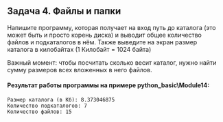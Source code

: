 ## Задача 4. Файлы и папки
Напишите программу, которая получает на вход путь до каталога (это может быть и просто корень диска) и выводит общее количество файлов и подкаталогов в нём. Также выведите на
экран размер каталога в килобайтах (1 Килобайт = 1024 байта)

Важный момент: чтобы посчитать сколько весит каталог, нужно найти сумму размеров всех вложенных в него файлов. 

#### Результат работы программы на примере python_basic\Module14:
````
Размер каталога (в Кб): 8.373046875
Количество подкаталогов: 7
Количество файлов: 15
````
